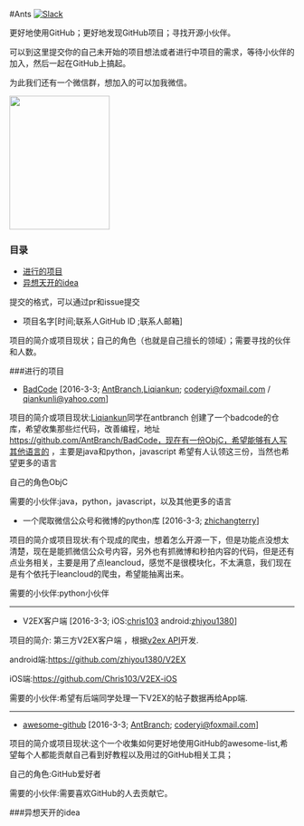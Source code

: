#Ants
[![Slack](https://antbr.herokuapp.com/badge.svg)](https://antbr.herokuapp.com/)


更好地使用GitHub；更好地发现GitHub项目；寻找开源小伙伴。



可以到这里提交你的自己未开始的项目想法或者进行中项目的需求，等待小伙伴的加入，然后一起在GitHub上搞起。

为此我们还有一个微信群，想加入的可以加我微信。

<img  src="https://raw.githubusercontent.com/coderyi/Monkey/master/https://raw.githubusercontent.com/coderyi/Monkey/master/Documents/wechat.jpg" width="177" height="236">

###  目录

- [进行的项目](#进行的项目)
- [异想天开的idea](#异想天开的idea)



提交的格式，可以通过pr和issue提交

* 项目名字[时间;联系人GitHub ID ;联系人邮箱]

项目的简介或项目现状；自己的角色（也就是自己擅长的领域）；需要寻找的伙伴和人数。

###进行的项目

 
* [BadCode](https://github.com/AntBranch/BadCode)        [2016-3-3; [AntBranch](https://github.com/AntBranch),[Liqiankun](https://github.com/Liqiankun); coderyi@foxmail.com / qiankunli@yahoo.com]

项目的简介或项目现状:[Liqiankun](https://github.com/Liqiankun)同学在antbranch 创建了一个badcode的仓库，希望收集那些烂代码，改善编程，地址 https://github.com/AntBranch/BadCode，现在有一份ObjC，希望能够有人写其他语言的 ，主要是java和python，javascript   希望有人认领这三份，当然也希望更多的语言

自己的角色ObjC

需要的小伙伴:java，python，javascript，以及其他更多的语言



* 一个爬取微信公众号和微博的python库 [2016-3-3; [zhichangterry](https://github.com/zhichangterry)]

项目的简介或项目现状:有个现成的爬虫，想着怎么开源一下，但是功能点没想太清楚，现在是能抓微信公众号内容，另外也有抓微博和秒拍内容的代码，但是还有点业务相关，主要是用了点leancloud，感觉不是很模块化，不太满意，我们现在是有个依托于leancloud的爬虫，希望能抽离出来。


需要的小伙伴:python小伙伴

----

* V2EX客户端 [2016-3-3; iOS:[chris103](https://github.com/Chris103) android:[zhiyou1380](https://github.com/zhiyou1380)]

项目的简介:
第三方V2EX客户端 ，根据[v2ex API](https://github.com/djyde/V2EX-API)开发.

android端:https://github.com/zhiyou1380/V2EX 

iOS端:https://github.com/Chris103/V2EX-iOS

需要的小伙伴:希望有后端同学处理一下V2EX的帖子数据再给App端.

---

* [awesome-github](https://github.com/AntBranch/awesome-github)        [2016-3-3; [AntBranch](https://github.com/AntBranch); coderyi@foxmail.com]

项目的简介或项目现状:这个一个收集如何更好地使用GitHub的awesome-list,希望每个人都能贡献自己看到好教程以及用过的GitHub相关工具；

自己的角色:GitHub爱好者

需要的小伙伴:需要喜欢GitHub的人去贡献它。

###异想天开的idea
